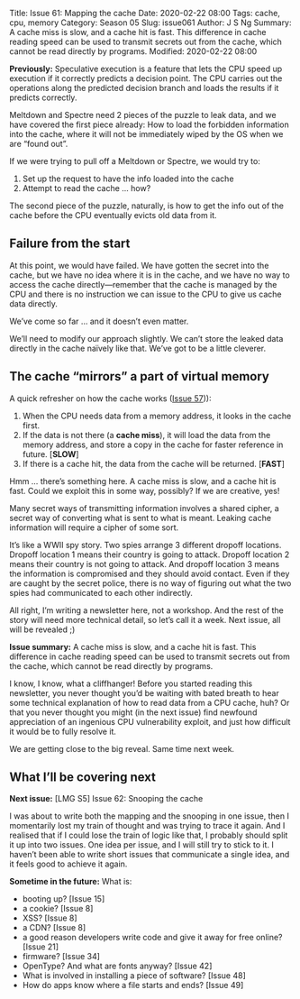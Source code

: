 Title: Issue 61: Mapping the cache
Date: 2020-02-22 08:00
Tags: cache, cpu, memory
Category: Season 05
Slug: issue061
Author: J S Ng
Summary: A cache miss is slow, and a cache hit is fast. This difference in cache reading speed can be used to transmit secrets out from the cache, which cannot be read directly by programs.
Modified: 2020-02-22 08:00

**Previously:** Speculative execution is a feature that lets the CPU speed up execution if it correctly predicts a decision point. The CPU carries out the operations along the predicted decision branch and loads the results if it predicts correctly.

Meltdown and Spectre need 2 pieces of the puzzle to leak data, and we have covered the first piece already: How to load the forbidden information into the cache, where it will not be immediately wiped by the OS when we are “found out”.

If we were trying to pull off a Meltdown or Spectre, we would try to:

1. Set up the request to have the info loaded into the cache
2. Attempt to read the cache ... how?

The second piece of the puzzle, naturally, is how to get the info out of the cache before the CPU eventually evicts old data from it.

## Failure from the start

At this point, we would have failed. We have gotten the secret into the cache, but we have no idea where it is in the cache, and we have no way to access the cache directly—remember that the cache is managed by the CPU and there is no instruction we can issue to the CPU to give us cache data directly.

We’ve come so far … and it doesn’t even matter.

We’ll need to modify our approach slightly. We can’t store the leaked data directly in the cache naïvely like that. We’ve got to be a little cleverer.

## The cache “mirrors” a part of virtual memory

A quick refresher on how the cache works ([Issue 57]({filename}/season05/issue057/issue057.md))):

1. When the CPU needs data from a memory address, it looks in the cache first.
2. If the data is not there (a **cache miss**), it will load the data from the memory address, and store a copy in the cache for faster reference in future. [**SLOW**]
3. If there is a cache hit, the data from the cache will be returned. [**FAST**]

Hmm … there’s something here. A cache miss is slow, and a cache hit is fast. Could we exploit this in some way, possibly? If we are creative, yes!

Many secret ways of transmitting information involves a shared cipher, a secret way of converting what is sent to what is meant. Leaking cache information will require a cipher of some sort.

It’s like a WWII spy story. Two spies arrange 3 different dropoff locations. Dropoff location 1 means their country is going to attack. Dropoff location 2 means their country is not going to attack. And dropoff location 3 means the information is compromised and they should avoid contact. Even if they are caught by the secret police, there is no way of figuring out what the two spies had communicated to each other indirectly.

All right, I’m writing a newsletter here, not a workshop. And the rest of the story will need more technical detail, so let’s call it a week. Next issue, all will be revealed ;)

**Issue summary:** A cache miss is slow, and a cache hit is fast. This difference in cache reading speed can be used to transmit secrets out from the cache, which cannot be read directly by programs.

I know, I know, what a cliffhanger! Before you started reading this newsletter, you never thought you’d be waiting with bated breath to hear some technical explanation of how to read data from a CPU cache, huh? Or that you never thought you might (in the next issue) find newfound appreciation of an ingenious CPU vulnerability exploit, and just how difficult it would be to fully resolve it.

We are getting close to the big reveal. Same time next week.

## What I’ll be covering next

**Next issue:** [LMG S5] Issue 62: Snooping the cache

I was about to write both the mapping and the snooping in one issue, then I momentarily lost my train of thought and was trying to trace it again. And I realised that if I could lose the train of logic like that, I probably should split it up into two issues. One idea per issue, and I will still try to stick to it. I haven’t been able to write short issues that communicate a single idea, and it feels good to achieve it again.

**Sometime in the future:** What is:

- booting up? [Issue 15]
- a cookie? [Issue 8]
- XSS? [Issue 8]
- a CDN? [Issue 8]
- a good reason developers write code and give it away for free online? [Issue 21]
- firmware? [Issue 34]
- OpenType? And what are fonts anyway? [Issue 42]
- What is involved in installing a piece of software? [Issue 48]
- How do apps know where a file starts and ends? [Issue 49]
